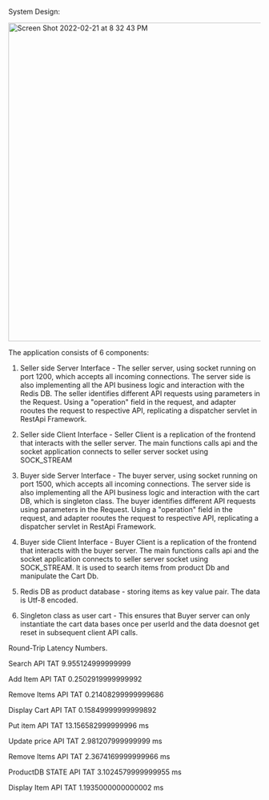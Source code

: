 System Design:


<img width="637" alt="Screen Shot 2022-02-21 at 8 32 43 PM" src="https://user-images.githubusercontent.com/26001477/155058256-cc21aaa4-1679-4239-8849-e03310352b93.png">


The application consists of 6 components:

1. Seller side Server Interface -  The seller server, using socket running on port 1200, which accepts all incoming connections. The server side is also implementing all the API business logic and interaction with the Redis DB. The seller identifies different API requests using parameters in the Request. Using a "operation" field in the request, and adapter rooutes the request to respective API, replicating a dispatcher servlet in RestApi Framework.

2. Seller side Client Interface - Seller Client is a replication of the frontend that interacts with the seller server. The main functions calls api and the socket application connects to  seller server socket using SOCK_STREAM 

3. Buyer side Server Interface - The buyer server, using socket running on port 1500, which accepts all incoming connections. The server side is also implementing all the API business logic and interaction with the cart DB, which is singleton class. The buyer identifies different API requests using parameters in the Request. Using a "operation" field in the request, and adapter rooutes the request to respective API, replicating a dispatcher servlet in RestApi Framework.

4. Buyer side Client Interface - Buyer Client is a replication of the frontend that interacts with the buyer server. The main functions calls api and the socket application connects to  seller server socket using SOCK_STREAM. It is used to search items from product Db and manipulate the Cart Db.

5. Redis DB as product database - storing items as key value pair. The data is Utf-8 encoded.

6. Singleton class as user cart -  This ensures that Buyer server can only instantiate the cart data bases once per userId and the data doesnot get reset in subsequent client API calls.




Round-Trip Latency Numbers.

<!-- Buyer Client-Server integrations round-trip latency numbers -->

Search API TAT 9.955124999999999

Add Item API TAT 0.2502919999999992

Remove Items API TAT 0.21408299999999686

Display Cart API TAT 0.15849999999999892


<!-- Seller Client-Server integrations round-trip latency numbers -->

Put item API TAT 13.156582999999996 ms

Update price API TAT 2.981207999999999 ms

Remove Items API TAT 2.3674169999999966 ms

ProductDB STATE API TAT 3.1024579999999955 ms

Display Item API TAT 1.1935000000000002 ms
